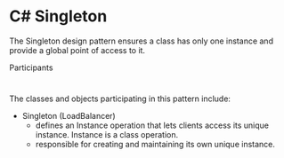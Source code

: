 # C# Singleton



The Singleton design pattern ensures a class has only one instance and provide a global point of access to it.

Participants
#
The classes and objects participating in this pattern include:

- Singleton   (LoadBalancer)
  - defines an Instance operation that lets clients access its unique instance. Instance is a class operation.
  - responsible for creating and maintaining its own unique instance.